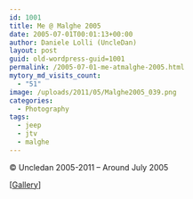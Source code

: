 ```yaml
---
id: 1001
title: Me @ Malghe 2005
date: 2005-07-01T00:01:13+00:00
author: Daniele Lolli (UncleDan)
layout: post
guid: old-wordpress-guid=1001
permalink: /2005-07-01-me-atmalghe-2005.html
mytory_md_visits_count:
  - "51"
image: /uploads/2011/05/Malghe2005_039.png
categories:
  - Photography
tags:
  - jeep
  - jtv
  - malghe
---
```

© Uncledan 2005-2011 &#8211; Around July 2005
  
[<a title="Malghe 2005" href="/gallery/19-Malghe%202005/Malghe2005_039.jpg" target="_blank">Gallery</a>]